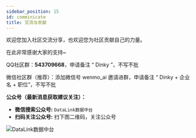 ```yaml
---
sidebar_position: 15
id: comminicate
title: 交流与贡献
---
```


欢迎您加入社区交流分享，也欢迎您为社区贡献自己的力量。

在此非常感谢大家的支持~

QQ社区群：**543709668**，申请备注 “ Dinky ”，不写不批

微信社区群（推荐）：添加微信号 wenmo_ai 邀请进群，申请备注 “ Dinky + 企业名 + 职位”，不写不批

**公众号（最新消息获取建议关注）：**  
- **微信搜索公众号:** `DataLink数据中台`
- **扫码关注公众号:** 扫下图二维码，关注公众号

![DataLink数据中台](http://www.aiwenmo.com/dinky/docs/zh-CN/comminicate/datalink.jpg)